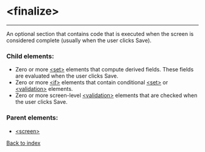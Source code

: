 # \<finalize>

---

An optional section that contains code that is executed when the screen is considered complete (usually when the user clicks Save).

### Child elements:
* Zero or more [\<set>](./set.md) elements that compute derived fields. These fields are evaluated when the user clicks Save. 
* Zero or more [\<if>](./if.md) elements that contain conditional [\<set>](./set.md) or [\<validation>](./validation.md) elements. 
* Zero or more screen-level [\<validation>](./validation.md) elements that are checked when the user clicks Save.

### Parent elements:
* [\<screen>](./screen.md)

[Back to index](./README.md)
